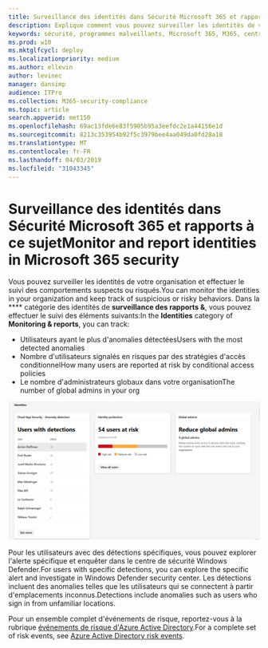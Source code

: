 ```yaml
---
title: Surveillance des identités dans Sécurité Microsoft 365 et rapports à ce sujet
description: Explique comment vous pouvez surveiller les identités de votre organisation et effectuer le suivi des comportements suspects ou risqués.
keywords: sécurité, programmes malveillants, Microsoft 365, M365, centre de sécurité, moniteur, rapport, identité
ms.prod: w10
ms.mktglfcycl: deploy
ms.localizationpriority: medium
ms.author: ellevin
author: levinec
manager: dansimp
audience: ITPro
ms.collection: M365-security-compliance
ms.topic: article
search.appverid: met150
ms.openlocfilehash: 69ac13fde6e83f5905b95a3eefdc2e1a44156e1d
ms.sourcegitcommit: 8213c353954b92f5c3979bee4aa049da0fd28a18
ms.translationtype: MT
ms.contentlocale: fr-FR
ms.lasthandoff: 04/03/2019
ms.locfileid: "31043345"
---
```

# <a name="monitor-and-report-identities-in-microsoft-365-security"></a><span data-ttu-id="99d1e-104">Surveillance des identités dans Sécurité Microsoft 365 et rapports à ce sujet</span><span class="sxs-lookup"><span data-stu-id="99d1e-104">Monitor and report identities in Microsoft 365 security</span></span>

<span data-ttu-id="99d1e-105">Vous pouvez surveiller les identités de votre organisation et effectuer le suivi des comportements suspects ou risqués.</span><span class="sxs-lookup"><span data-stu-id="99d1e-105">You can monitor the identities in your organization and keep track of suspicious or risky behaviors.</span></span> <span data-ttu-id="99d1e-106">Dans la \*\*\*\* catégorie des identités de **surveillance des rapports &**, vous pouvez effectuer le suivi des éléments suivants:</span><span class="sxs-lookup"><span data-stu-id="99d1e-106">In the **Identities** category of **Monitoring & reports**, you can track:</span></span>

* <span data-ttu-id="99d1e-107">Utilisateurs ayant le plus d'anomalies détectées</span><span class="sxs-lookup"><span data-stu-id="99d1e-107">Users with the most detected anomalies</span></span>
* <span data-ttu-id="99d1e-108">Nombre d'utilisateurs signalés en risques par des stratégies d'accès conditionnel</span><span class="sxs-lookup"><span data-stu-id="99d1e-108">How many users are reported at risk by conditional access policies</span></span>
* <span data-ttu-id="99d1e-109">Le nombre d'administrateurs globaux dans votre organisation</span><span class="sxs-lookup"><span data-stu-id="99d1e-109">The number of global admins in your org</span></span>

![Catégorie des identités de la page surveillance des rapports &](./media/security-docs/identities.png)

<span data-ttu-id="99d1e-111">Pour les utilisateurs avec des détections spécifiques, vous pouvez explorer l'alerte spécifique et enquêter dans le centre de sécurité Windows Defender.</span><span class="sxs-lookup"><span data-stu-id="99d1e-111">For users with specific detections, you can explore the specific alert and investigate in Windows Defender security center.</span></span> <span data-ttu-id="99d1e-112">Les détections incluent des anomalies telles que les utilisateurs qui se connectent à partir d'emplacements inconnus.</span><span class="sxs-lookup"><span data-stu-id="99d1e-112">Detections include anomalies such as users who sign in from unfamiliar locations.</span></span>

<span data-ttu-id="99d1e-113">Pour un ensemble complet d'événements de risque, reportez-vous à la rubrique [événements de risque d'Azure Active Directory](https://docs.microsoft.com/azure/active-directory/reports-monitoring/concept-risk-events).</span><span class="sxs-lookup"><span data-stu-id="99d1e-113">For a complete set of risk events, see [Azure Active Directory risk events](https://docs.microsoft.com/azure/active-directory/reports-monitoring/concept-risk-events).</span></span>
